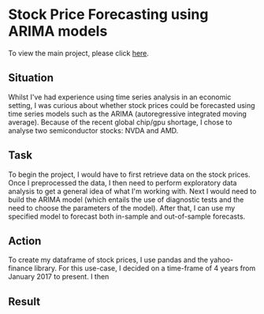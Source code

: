 # Stock Price Forecasting using ARIMA models
To view the main project, please click [here](https://nbviewer.jupyter.org/github/tanyadyne/sm_timeseries/blob/main/Stock_Market_TS_Analysis.ipynb).

## Situation
Whilst I've had experience using time series analysis in an economic setting, I was curious about whether stock prices could be forecasted using time series models such as the ARIMA (autoregressive integrated moving average). Because of the recent global chip/gpu shortage, I chose to analyse two semiconductor stocks: NVDA and AMD.

## Task
To begin the project, I would have to first retrieve data on the stock prices. Once I preprocessed the data, I then need to perform exploratory data analysis to get a general idea of what I'm working with. Next I would need to build the ARIMA model (which entails the use of diagnostic tests and the need to choose the parameters of the model). After that, I can use my specified model to forecast both in-sample and out-of-sample forecasts.

## Action
To create my dataframe of stock prices, I use pandas and the yahoo-finance library. For this use-case, I decided on a time-frame of 4 years from January 2017 to present. I then


## Result

